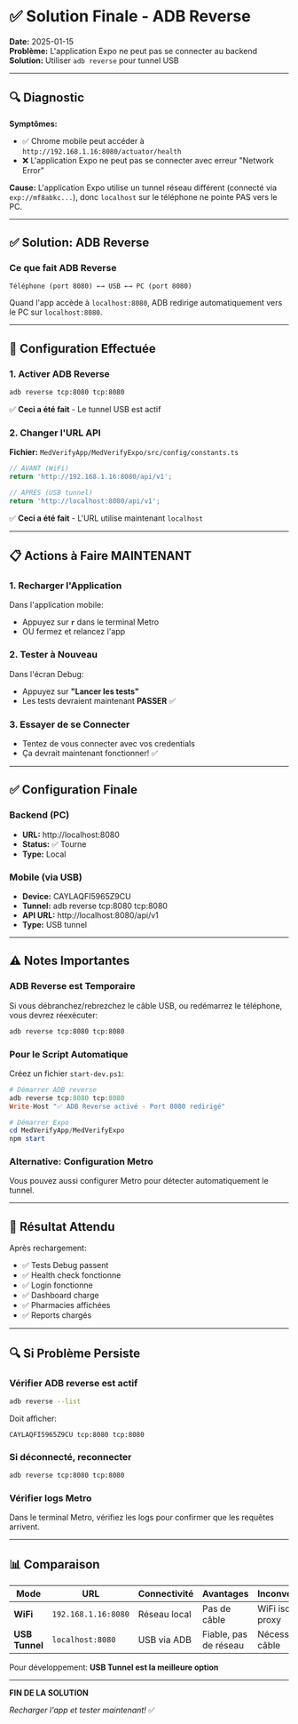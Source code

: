 # ✅ Solution Finale - ADB Reverse

**Date:** 2025-01-15  
**Problème:** L'application Expo ne peut pas se connecter au backend  
**Solution:** Utiliser `adb reverse` pour tunnel USB

---

## 🔍 Diagnostic

**Symptômes:**
- ✅ Chrome mobile peut accéder à `http://192.168.1.16:8080/actuator/health`
- ❌ L'application Expo ne peut pas se connecter avec erreur "Network Error"

**Cause:**
L'application Expo utilise un tunnel réseau différent (connecté via `exp://mf8abkc...`), donc `localhost` sur le téléphone ne pointe PAS vers le PC.

---

## ✅ Solution: ADB Reverse

### Ce que fait ADB Reverse
```
Téléphone (port 8080) ←→ USB ←→ PC (port 8080)
```

Quand l'app accède à `localhost:8080`, ADB redirige automatiquement vers le PC sur `localhost:8080`.

---

## 🚀 Configuration Effectuée

### 1. Activer ADB Reverse
```bash
adb reverse tcp:8080 tcp:8080
```

✅ **Ceci a été fait** - Le tunnel USB est actif

### 2. Changer l'URL API
**Fichier:** `MedVerifyApp/MedVerifyExpo/src/config/constants.ts`

```typescript
// AVANT (WiFi)
return 'http://192.168.1.16:8080/api/v1';

// APRÈS (USB tunnel)
return 'http://localhost:8080/api/v1';
```

✅ **Ceci a été fait** - L'URL utilise maintenant `localhost`

---

## 📋 Actions à Faire MAINTENANT

### 1. Recharger l'Application
Dans l'application mobile:
- Appuyez sur **`r`** dans le terminal Metro
- OU fermez et relancez l'app

### 2. Tester à Nouveau
Dans l'écran Debug:
- Appuyez sur **"Lancer les tests"**
- Les tests devraient maintenant **PASSER** ✅

### 3. Essayer de se Connecter
- Tentez de vous connecter avec vos credentials
- Ça devrait maintenant fonctionner! ✅

---

## ✅ Configuration Finale

### Backend (PC)
- **URL:** http://localhost:8080
- **Status:** ✅ Tourne
- **Type:** Local

### Mobile (via USB)
- **Device:** CAYLAQFI5965Z9CU
- **Tunnel:** adb reverse tcp:8080 tcp:8080
- **API URL:** http://localhost:8080/api/v1
- **Type:** USB tunnel

---

## ⚠️ Notes Importantes

### ADB Reverse est Temporaire
Si vous débranchez/rebrezchez le câble USB, ou redémarrez le téléphone, vous devrez réexécuter:
```bash
adb reverse tcp:8080 tcp:8080
```

### Pour le Script Automatique
Créez un fichier `start-dev.ps1`:

```powershell
# Démarrer ADB reverse
adb reverse tcp:8080 tcp:8080
Write-Host "✅ ADB Reverse activé - Port 8080 redirigé"

# Démarrer Expo
cd MedVerifyApp/MedVerifyExpo
npm start
```

### Alternative: Configuration Metro
Vous pouvez aussi configurer Metro pour détecter automatiquement le tunnel.

---

## 🎉 Résultat Attendu

Après rechargement:
- ✅ Tests Debug passent
- ✅ Health check fonctionne
- ✅ Login fonctionne
- ✅ Dashboard charge
- ✅ Pharmacies affichées
- ✅ Reports chargés

---

## 🔍 Si Problème Persiste

### Vérifier ADB reverse est actif
```bash
adb reverse --list
```

Doit afficher:
```
CAYLAQFI5965Z9CU tcp:8080 tcp:8080
```

### Si déconnecté, reconnecter
```bash
adb reverse tcp:8080 tcp:8080
```

### Vérifier logs Metro
Dans le terminal Metro, vérifiez les logs pour confirmer que les requêtes arrivent.

---

## 📊 Comparaison

| Mode | URL | Connectivité | Avantages | Inconvénients |
|------|-----|--------------|-----------|---------------|
| **WiFi** | `192.168.1.16:8080` | Réseau local | Pas de câble | WiFi isolé, proxy |
| **USB Tunnel** | `localhost:8080` | USB via ADB | Fiable, pas de réseau | Nécessite câble |

Pour développement: **USB Tunnel est la meilleure option**

---

**FIN DE LA SOLUTION**

*Recharger l'app et tester maintenant!* ✅

